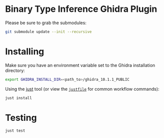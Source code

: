 # Binary Type Inference Ghidra Plugin

Please be sure to grab the submodules:

```sh
git submodule update --init --recursive
```

# Installing

Make sure you have an environment variable set to the Ghidra installation directory:

```sh
export GHIDRA_INSTALL_DIR=<path_to>/ghidra_10.1.1_PUBLIC
```

Using the [just](https://github.com/casey/just) tool (or view the [`justfile`](./justfile) for common workflow commands):

```sh
just install
```

# Testing

```sh
just test
```

